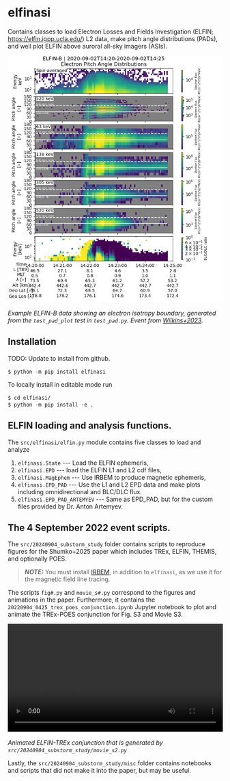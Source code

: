 # elfinasi

Contains classes to load Electron Losses and Fields Investigation (ELFIN; https://elfin.igpp.ucla.edu/) L2 data, make pitch angle distributions (PADs), and well plot ELFIN above auroral all-sky imagers (ASIs).

![ELFIN-B data showing an electron isotropy boundary](docs\20200902_1420_elfinb_example.png)

*Example ELFIN-B data showing an electron isotropy boundary, generated from the `test_pad_plot` test in `test_pad.py`. Event from [Wilkins+2023](https://doi.org/10.1029/2023JA031774).*

## Installation

TODO: Update to install from github.

```shell
$ python -m pip install elfinasi
```

To locally install in editable mode run
```shell
$ cd elfinasi/
$ python -m pip install -e .
```

## ELFIN loading and analysis functions.
The `src/elfinasi/elfin.py` module contains five classes to load and analyze 
1. `elfinasi.State` --- Load the ELFIN ephemeris,
2. `elfinasi.EPD` --- load the ELFIN L1 and L2 cdf files,
3. `elfinasi.MagEphem`  --- Use IRBEM to produce magnetic ephemeris,
4. `elfinasi.EPD_PAD` --- Use the L1 and L2 EPD data and make plots including omnidirectional and BLC/DLC flux. 
5. `elfinasi.EPD_PAD_ARTEMYEV` --- Same as EPD_PAD, but for the custom files provided by Dr. Anton Artemyev.

## The 4 September 2022 event scripts.
The `src/20240904_substorm_study` folder contains scripts to reproduce figures for the Shumko+2025 paper which includes TREx, ELFIN, THEMIS, and optionally POES.

> **_NOTE:_** You must install [IRBEM](https://github.com/PRBEM/IRBEM), in addition to `elfinasi`, as we use it for the magnetic field line tracing.

The scripts `fig#.py` and `movie_s#.py` correspond to the figures and animations in the paper. Furthermore, it contains the `20220904_0425_trex_poes_conjunction.ipynb` Jupyter notebook to plot and animate the TREx-POES conjunction for Fig. S3 and Movie S3.

<video width="100%" controls>
    <source src="docs/movie_s2.mp4" type="video/mp4">
</video>

*Animated ELFIN-TREx conjunction that is generated by `src/20240904_substorm_study/movie_s2.py`*

Lastly, the `src/20240904_substorm_study/misc` folder contains notebooks and scripts that did not make it into the paper, but may be useful.